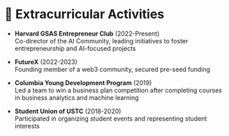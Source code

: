 # 🌟 Extracurricular Activities
- **Harvard GSAS Entrepreneur Club** (2022-Present)  
  Co-director of the AI Community, leading initiatives to foster entrepreneurship and AI-focused projects

- **FutureX** (2022-2023)  
  Founding member of a web3 community, secured pre-seed funding

- **Columbia Young Development Program** (2019)  
  Led a team to win a business plan competition after completing courses in business analytics and machine learning

- **Student Union of USTC** (2018-2020)  
  Participated in organizing student events and representing student interests
